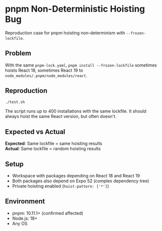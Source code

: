 # pnpm Non-Deterministic Hoisting Bug

Reproduction case for pnpm hoisting non-determinism with `--frozen-lockfile`.

## Problem

With the same `pnpm-lock.yaml`, `pnpm install --frozen-lockfile` sometimes hoists React 18, sometimes React 19 to `node_modules/.pnpm/node_modules/react`.

## Reproduction

```bash
./test.sh
```

The script runs up to 400 installations with the same lockfile. It should always hoist the same React version, but often doesn't.

## Expected vs Actual

**Expected**: Same lockfile = same hoisting results  
**Actual**: Same lockfile = random hoisting results

## Setup

- Workspace with packages depending on React 18 and React 19
- Both packages also depend on Expo 52 (complex dependency tree)
- Private hoisting enabled (`hoist-pattern: ['*']`)

## Environment

- pnpm: 10.11.1+ (confirmed affected)
- Node.js: 18+
- Any OS